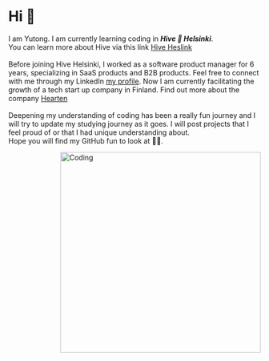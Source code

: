 # Hi 👋
I am Yutong. I am currently learning coding in ***Hive 🐝 Helsinki***. \
You can learn more about Hive via this link [Hive Heslink](https://www.hive.fi/en/)\
\
Before joining Hive Helsinki, I worked as a software product manager for 6 years, specializing in SaaS products and B2B products.  Feel free to connect with me through my LinkedIn  [my profile](www.linkedin.com/in/yutongdeng). Now I am currently facilitating the growth of a tech start up company in Finland. Find out more about the company [Hearten](https://heartenapp.ai/) \
\
Deepening my understanding of coding has been a really fun journey and I will try to update my studying journey as it goes. I will post projects that I feel proud of or that I had unique understanding about. \
Hope you will find my GitHub fun to look at 🙋‍♀️.

<img align="right" alt="Coding" width="400" src="https://media2.giphy.com/media/v1.Y2lkPTc5MGI3NjExeTF4b2puajE1ZnRsanVna3RhYTFwcjA0Z2RoNHBndXpzNjhmMTU0ciZlcD12MV9pbnRlcm5hbF9naWZfYnlfaWQmY3Q9Zw/5AHtj2UbniPlKqw11Y/giphy.gif">
